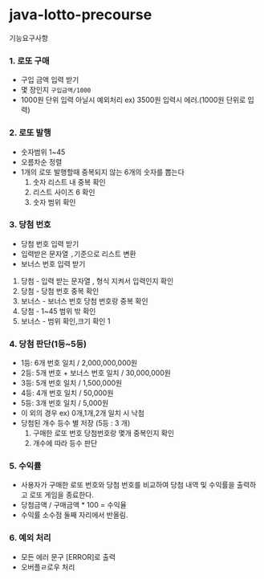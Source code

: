 # java-lotto-precourse

기능요구사항
### 1. 로또 구매
- 구입 금액 입력 받기
- 몇 장인지 `구입금액/1000`
- 1000원 단위 입력 아닐시 예외처리
  ex) 3500원 입력시 에러.(1000원 단위로 입력)
### 2. 로또 발행
- 숫자범위 1~45
- 오름차순 정렬
- 1개의 로또 발행할때 중복되지 않는 6개의 숫자를 뽑는다
    1) 숫자 리스트 내 중복 확인
    2) 리스트 사이즈 6 확인
    3) 숫자 범위 확인
### 3. 당첨 번호
  -  당첨 번호 입력 받기
  -  입력받은 문자열 `,`기준으로 리스트 변환
  -  보너스 번호 입력 받기
  1) 당첨 - 입력 받는 문자열 , 형식 지켜서 입력인지 확인 
  2) 당첨 - 당첨 번호 중복 확인
  3) 보너스 - 보너스 번호 당첨 번호랑 중복 확인
  4) 당첨 - 1~45 범위 밖 확인
  5) 보너스 - 범위 확인,크기 확인 1
### 4. 당첨 판단(1등~5등)
  - 1등: 6개 번호 일치 / 2,000,000,000원
  - 2등: 5개 번호 + 보너스 번호 일치 / 30,000,000원
  - 3등: 5개 번호 일치 / 1,500,000원
  - 4등: 4개 번호 일치 / 50,000원
  - 5등: 3개 번호 일치 / 5,000원
- 이 외의 경우 ex) 0개,1개,2개 일치 시 낙첨
- 당첨된 개수 등수 별 저장 (5등 : 3 개)
  1) 구매한 로또 번호 당첨번호랑 몇개 중복인지 확인
  2) 개수에 따라 등수 판단
### 5. 수익률
  - 사용자가 구매한 로또 번호와 당첨 번호를 비교하여 당첨 내역 및 수익률을 출력하고 로또 게임을 종료한다.
  - 당첨금액 / 구매금액 * 100 = 수익율 
  - 수익률 소수점 둘째 자리에서 반올림.
### 6. 예외 처리
  - 모든 에러 문구 [ERROR]로 출력
  - 오버플ㄹ로우 처리 
